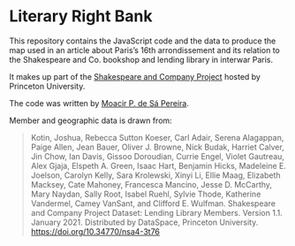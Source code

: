 # Literary Right Bank

This repository contains the JavaScript code and the data to produce the map
used in an article about Paris’s 16th arrondissement and its relation to the
Shakespeare and Co. bookshop and lending library in interwar Paris.

It makes up part of the [Shakespeare and Company
Project](http://shakespeareandco.princeton.edu) hosted by Princeton
University.

The code was written by [Moacir P. de Sá Pereira](http://github.com/muziejus/).

Member and geographic data is drawn from:

> Kotin, Joshua, Rebecca Sutton Koeser, Carl Adair, Serena Alagappan, Paige Allen, Jean Bauer, Oliver J. Browne, Nick Budak, Harriet Calver, Jin Chow, Ian Davis, Gissoo Doroudian, Currie Engel, Violet Gautreau, Alex Gjaja, Elspeth A. Green, Isaac Hart, Benjamin Hicks, Madeleine E. Joelson, Carolyn Kelly, Sara Krolewski, Xinyi Li, Ellie Maag, Elizabeth Macksey, Cate Mahoney, Francesca Mancino, Jesse D. McCarthy, Mary Naydan, Sally Root, Isabel Ruehl, Sylvie Thode, Katherine Vandermel, Camey VanSant, and Clifford E. Wulfman. Shakespeare and Company Project Dataset: Lending Library Members. Version 1.1. January 2021. Distributed by DataSpace, Princeton University. https://doi.org/10.34770/nsa4-3t76

